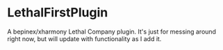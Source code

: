 # LethalFirstPlugin
A bepinex/xharmony Lethal Company plugin. It's just for messing around right now, but will update with functionality as I add it.
